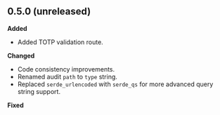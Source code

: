 ## 0.5.0 (unreleased)

**Added**

- Added TOTP validation route.

**Changed**

- Code consistency improvements.
- Renamed audit `path` to `type` string.
- Replaced `serde_urlencoded` with `serde_qs` for more advanced query string support.

**Fixed**
